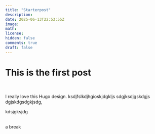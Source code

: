 ```yaml
---
title: "Starterpost"
description: 
date: 2025-06-13T22:53:55Z
image: 
math: 
license: 
hidden: false
comments: true
draft: false
---
```




<h1> This is the first post </h1>

<br>

<p> I really love this Hugo design. ksdjfslkdjhgioskjdgkljs
sdgjksdjgskdgjs
dgjskdgsdgkjsdg,

kdsjgksjdg

<br>
a break

</p>